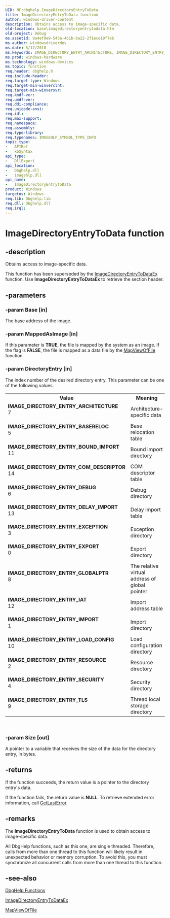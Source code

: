 ```yaml
---
UID: NF:dbghelp.ImageDirectoryEntryToData
title: ImageDirectoryEntryToData function
author: windows-driver-content
description: Obtains access to image-specific data.
old-location: base\imagedirectoryentrytodata.htm
old-project: Debug
ms.assetid: 9a4ef9e9-543a-4b1b-ba22-2f1ece19f7e6
ms.author: windowsdriverdev
ms.date: 5/17/2018
ms.keywords: IMAGE_DIRECTORY_ENTRY_ARCHITECTURE, IMAGE_DIRECTORY_ENTRY_BASERELOC, IMAGE_DIRECTORY_ENTRY_BOUND_IMPORT, IMAGE_DIRECTORY_ENTRY_COM_DESCRIPTOR, IMAGE_DIRECTORY_ENTRY_DEBUG, IMAGE_DIRECTORY_ENTRY_DELAY_IMPORT, IMAGE_DIRECTORY_ENTRY_EXCEPTION, IMAGE_DIRECTORY_ENTRY_EXPORT, IMAGE_DIRECTORY_ENTRY_GLOBALPTR, IMAGE_DIRECTORY_ENTRY_IAT, IMAGE_DIRECTORY_ENTRY_IMPORT, IMAGE_DIRECTORY_ENTRY_LOAD_CONFIG, IMAGE_DIRECTORY_ENTRY_RESOURCE, IMAGE_DIRECTORY_ENTRY_SECURITY, IMAGE_DIRECTORY_ENTRY_TLS, ImageDirectoryEntryToData, ImageDirectoryEntryToData function, _win32_imagedirectoryentrytodata, base.imagedirectoryentrytodata, dbghelp/ImageDirectoryEntryToData
ms.prod: windows-hardware
ms.technology: windows-devices
ms.topic: function
req.header: dbghelp.h
req.include-header: 
req.target-type: Windows
req.target-min-winverclnt: 
req.target-min-winversvr: 
req.kmdf-ver: 
req.umdf-ver: 
req.ddi-compliance: 
req.unicode-ansi: 
req.idl: 
req.max-support: 
req.namespace: 
req.assembly: 
req.type-library: 
req.typenames: IMAGEHLP_SYMBOL_TYPE_INFO
topic_type:
-	APIRef
-	kbSyntax
api_type:
-	DllExport
api_location:
-	Dbghelp.dll
-	imagehlp.dll
api_name:
-	ImageDirectoryEntryToData
product: Windows
targetos: Windows
req.lib: Dbghelp.lib
req.dll: Dbghelp.dll
req.irql: 
---
```


# ImageDirectoryEntryToData function


## -description


Obtains access to image-specific data.

This function has been superseded by the 
<a href="https://msdn.microsoft.com/b768a89e-c3bc-43f8-b3be-7e9d99e3504c">ImageDirectoryEntryToDataEx</a> function. Use 
<b>ImageDirectoryEntryToDataEx</b> to retrieve the section header.


## -parameters




### -param Base [in]

The base address of the image.


### -param MappedAsImage [in]

If this parameter is <b>TRUE</b>, the file is mapped by the system as an image. If the flag is <b>FALSE</b>, the file is mapped as a data file by the 
<a href="https://msdn.microsoft.com/df9f54cd-b2de-4107-a1c5-d5a07045851e">MapViewOfFile</a> function.


### -param DirectoryEntry [in]

The index number of the desired directory entry. This parameter can be one of the following values. 



<table>
<tr>
<th>Value</th>
<th>Meaning</th>
</tr>
<tr>
<td width="40%"><a id="IMAGE_DIRECTORY_ENTRY_ARCHITECTURE"></a><a id="image_directory_entry_architecture"></a><dl>
<dt><b>IMAGE_DIRECTORY_ENTRY_ARCHITECTURE</b></dt>
<dt>7</dt>
</dl>
</td>
<td width="60%">
Architecture-specific data

</td>
</tr>
<tr>
<td width="40%"><a id="IMAGE_DIRECTORY_ENTRY_BASERELOC"></a><a id="image_directory_entry_basereloc"></a><dl>
<dt><b>IMAGE_DIRECTORY_ENTRY_BASERELOC</b></dt>
<dt>5</dt>
</dl>
</td>
<td width="60%">
Base relocation table

</td>
</tr>
<tr>
<td width="40%"><a id="IMAGE_DIRECTORY_ENTRY_BOUND_IMPORT"></a><a id="image_directory_entry_bound_import"></a><dl>
<dt><b>IMAGE_DIRECTORY_ENTRY_BOUND_IMPORT</b></dt>
<dt>11</dt>
</dl>
</td>
<td width="60%">
Bound import directory

</td>
</tr>
<tr>
<td width="40%"><a id="IMAGE_DIRECTORY_ENTRY_COM_DESCRIPTOR"></a><a id="image_directory_entry_com_descriptor"></a><dl>
<dt><b>IMAGE_DIRECTORY_ENTRY_COM_DESCRIPTOR</b></dt>
<dt>14</dt>
</dl>
</td>
<td width="60%">
COM descriptor table

</td>
</tr>
<tr>
<td width="40%"><a id="IMAGE_DIRECTORY_ENTRY_DEBUG"></a><a id="image_directory_entry_debug"></a><dl>
<dt><b>IMAGE_DIRECTORY_ENTRY_DEBUG</b></dt>
<dt>6</dt>
</dl>
</td>
<td width="60%">
Debug directory

</td>
</tr>
<tr>
<td width="40%"><a id="IMAGE_DIRECTORY_ENTRY_DELAY_IMPORT"></a><a id="image_directory_entry_delay_import"></a><dl>
<dt><b>IMAGE_DIRECTORY_ENTRY_DELAY_IMPORT</b></dt>
<dt>13</dt>
</dl>
</td>
<td width="60%">
Delay import table

</td>
</tr>
<tr>
<td width="40%"><a id="IMAGE_DIRECTORY_ENTRY_EXCEPTION"></a><a id="image_directory_entry_exception"></a><dl>
<dt><b>IMAGE_DIRECTORY_ENTRY_EXCEPTION</b></dt>
<dt>3</dt>
</dl>
</td>
<td width="60%">
Exception directory

</td>
</tr>
<tr>
<td width="40%"><a id="IMAGE_DIRECTORY_ENTRY_EXPORT"></a><a id="image_directory_entry_export"></a><dl>
<dt><b>IMAGE_DIRECTORY_ENTRY_EXPORT</b></dt>
<dt>0</dt>
</dl>
</td>
<td width="60%">
Export directory

</td>
</tr>
<tr>
<td width="40%"><a id="IMAGE_DIRECTORY_ENTRY_GLOBALPTR"></a><a id="image_directory_entry_globalptr"></a><dl>
<dt><b>IMAGE_DIRECTORY_ENTRY_GLOBALPTR</b></dt>
<dt>8</dt>
</dl>
</td>
<td width="60%">
The relative virtual address of global pointer

</td>
</tr>
<tr>
<td width="40%"><a id="IMAGE_DIRECTORY_ENTRY_IAT"></a><a id="image_directory_entry_iat"></a><dl>
<dt><b>IMAGE_DIRECTORY_ENTRY_IAT</b></dt>
<dt>12</dt>
</dl>
</td>
<td width="60%">
Import address table

</td>
</tr>
<tr>
<td width="40%"><a id="IMAGE_DIRECTORY_ENTRY_IMPORT"></a><a id="image_directory_entry_import"></a><dl>
<dt><b>IMAGE_DIRECTORY_ENTRY_IMPORT</b></dt>
<dt>1</dt>
</dl>
</td>
<td width="60%">
Import directory

</td>
</tr>
<tr>
<td width="40%"><a id="IMAGE_DIRECTORY_ENTRY_LOAD_CONFIG"></a><a id="image_directory_entry_load_config"></a><dl>
<dt><b>IMAGE_DIRECTORY_ENTRY_LOAD_CONFIG</b></dt>
<dt>10</dt>
</dl>
</td>
<td width="60%">
Load configuration directory

</td>
</tr>
<tr>
<td width="40%"><a id="IMAGE_DIRECTORY_ENTRY_RESOURCE"></a><a id="image_directory_entry_resource"></a><dl>
<dt><b>IMAGE_DIRECTORY_ENTRY_RESOURCE</b></dt>
<dt>2</dt>
</dl>
</td>
<td width="60%">
Resource directory

</td>
</tr>
<tr>
<td width="40%"><a id="IMAGE_DIRECTORY_ENTRY_SECURITY"></a><a id="image_directory_entry_security"></a><dl>
<dt><b>IMAGE_DIRECTORY_ENTRY_SECURITY</b></dt>
<dt>4</dt>
</dl>
</td>
<td width="60%">
Security directory

</td>
</tr>
<tr>
<td width="40%"><a id="IMAGE_DIRECTORY_ENTRY_TLS"></a><a id="image_directory_entry_tls"></a><dl>
<dt><b>IMAGE_DIRECTORY_ENTRY_TLS</b></dt>
<dt>9</dt>
</dl>
</td>
<td width="60%">
Thread local storage directory

</td>
</tr>
</table>
 


### -param Size [out]

A pointer to a variable that receives the size of the data for the directory entry, in bytes.


## -returns



If the function succeeds, the return value is a pointer to the directory entry's data.

If the function fails, the return value is <b>NULL</b>. To retrieve extended error information, call 
<a href="https://msdn.microsoft.com/d852e148-985c-416f-a5a7-27b6914b45d4">GetLastError</a>.




## -remarks



The 
<b>ImageDirectoryEntryToData</b> function is used to obtain access to image-specific data.

All DbgHelp functions, such as this one, are single threaded. Therefore, calls from more than one thread to this function will likely result in unexpected behavior or memory corruption. To avoid this, you must synchronize all concurrent calls from more than one thread to this function.




## -see-also




<a href="https://msdn.microsoft.com/7b28f70b-2d97-4cc2-8064-dfb806f9cffa">DbgHelp Functions</a>



<a href="https://msdn.microsoft.com/b768a89e-c3bc-43f8-b3be-7e9d99e3504c">ImageDirectoryEntryToDataEx</a>



<a href="https://msdn.microsoft.com/df9f54cd-b2de-4107-a1c5-d5a07045851e">MapViewOfFile</a>
 

 


